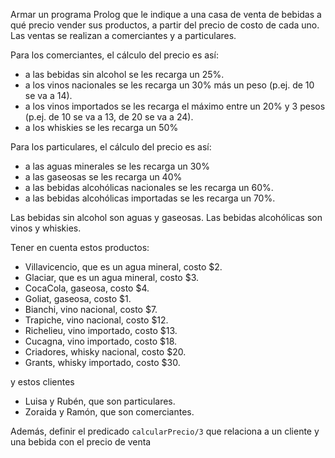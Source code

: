 Armar un programa Prolog que le indique a una casa de venta de bebidas a qué precio vender sus productos, a partir del precio de costo de cada uno. Las ventas se realizan a comerciantes y a particulares.

Para los comerciantes, el cálculo del precio es así:

* a las bebidas sin alcohol se les recarga un 25%.
* a los vinos nacionales se les recarga un 30% más un peso (p.ej. de 10 se va a 14).
* a los vinos importados se les recarga el máximo entre un 20% y 3 pesos (p.ej. de 10 	se va a 13, de 20 se va a 24).
* a los whiskies se les recarga un 50%

Para los particulares, el cálculo del precio es así:

* a las aguas minerales se les recarga un 30%
* a las gaseosas se les recarga un 40%
* a las bebidas alcohólicas nacionales se les recarga un 60%.
* a las bebidas alcohólicas importadas se les recarga un 70%.

Las bebidas sin alcohol son aguas y gaseosas.
Las bebidas alcohólicas son vinos y whiskies.

Tener en cuenta estos productos:

*  Villavicencio, que es un agua mineral, costo $2.
*  Glaciar, que es un agua mineral, costo $3.
*  CocaCola, gaseosa, costo $4.
*  Goliat, gaseosa, costo $1.
*  Bianchi, vino nacional, costo $7.
*  Trapiche, vino nacional, costo $12.
*  Richelieu, vino importado, costo $13.
*  Cucagna, vino importado, costo $18.
*  Criadores, whisky nacional, costo $20.
*  Grants, whisky importado, costo $30.

y estos clientes

*  Luisa y Rubén, que son particulares.
*  Zoraida y Ramón, que son comerciantes.

Además, definir el predicado `calcularPrecio/3` que relaciona a un cliente y una bebida
con el precio de venta
